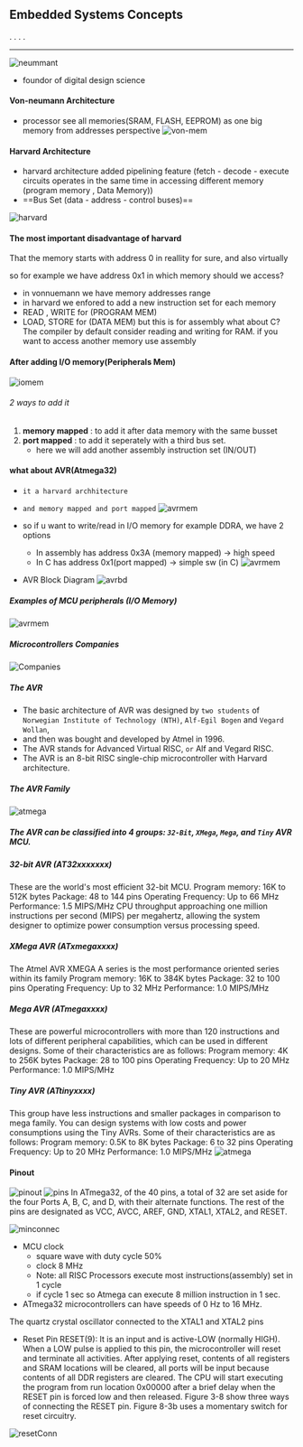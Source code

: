 ## Embedded Systems Concepts

.
.
.
.

---

![neummant](imgs/vonneumann.JPG)

- foundor of digital design science

#### Von-neumann Architecture

- processor see all memories(SRAM, FLASH, EEPROM) as one big memory from addresses perspective
  ![von-mem](imgs/vonneummanMem.JPG)

#### Harvard Architecture

- harvard architecture added pipelining feature (fetch - decode - execute circuits operates in the same time in accessing different memory (program memory , Data Memory))
- ==Bus Set (data - address - control buses)==

![harvard](imgs/harvard.JPG)

#### The most important disadvantage of harvard

That the memory starts with address 0 in reallity for sure, and also virtually

so for example we have address 0x1 in which memory should we access?

- in vonnuemann we have memory addresses range
- in harvard we enfored to add a new instruction set for each memory
- READ , WRITE for (PROGRAM MEM)
- LOAD, STORE for (DATA MEM)
  but this is for assembly what about C?
  The compiler by default consider reading and writing for RAM.
  if you want to access another memory use assembly

#### After adding I/O memory(Peripherals Mem)

![iomem](imgs/iomem.JPG)

###### 2 ways to add it

1. **memory mapped** : to add it after data memory with the same busset
2. **port mapped** : to add it seperately with a third bus set.
   - here we will add another assembly instruction set (IN/OUT)

#### what about AVR(Atmega32)

- `it a harvard archhitecture`
- `and memory mapped and port mapped`
  ![avrmem](imgs/arvmem.JPG)

- so if u want to write/read in I/O memory for example DDRA, we have 2 options
  - In assembly has address 0x3A (memory mapped) -> high speed
  - In C has address 0x1(port mapped) -> simple sw (in C)
    ![avrmem](imgs/ddra.JPG)
- AVR Block Diagram
  ![avrbd](imgs/AVR_Block_Diagram.JPG)

##### Examples of MCU peripherals (I/O Memory)

![avrmem](imgs/peripheral.JPG)

##### Microcontrollers Companies

![Companies](imgs/companies.JPG)

##### The AVR

- The basic architecture of AVR was designed by `two students` of `Norwegian Institute of Technology (NTH)`, `Alf-Egil Bogen` and `Vegard Wollan`,
- and then was bought and developed by Atmel in 1996.
- The AVR stands for Advanced Virtual RISC, `or` Alf and Vegard RISC.
- The AVR is an 8-bit RISC single-chip microcontroller with Harvard architecture.

##### The AVR Family

![atmega](imgs/atmeg32.JPG)

##### The AVR can be classified into 4 groups: `32-Bit`, `XMega`, `Mega`, and `Tiny` AVR MCU.

##### 32-bit AVR (AT32xxxxxxx)

These are the world's most efficient 32-bit MCU.
Program memory: 16K to 512K bytes
Package: 48 to 144 pins
Operating Frequency: Up to 66 MHz
Performance: 1.5 MIPS/MHz
CPU throughput approaching one million instructions per second (MIPS) per megahertz, allowing the system designer to optimize power consumption versus processing speed.

##### XMega AVR (ATxmegaxxxx)

The Atmel AVR XMEGA A series is the most performance oriented series within its family
Program memory: 16K to 384K bytes
Package: 32 to 100 pins
Operating Frequency: Up to 32 MHz
Performance: 1.0 MIPS/MHz

##### Mega AVR (ATmegaxxxx)

These are powerful microcontrollers with more than 120 instructions and lots of different peripheral capabilities, which can be used in different designs. Some of their characteristics are as follows:
Program memory: 4K to 256K bytes
Package: 28 to 100 pins
Operating Frequency: Up to 20 MHz
Performance: 1.0 MIPS/MHz

##### Tiny AVR (ATtinyxxxx)

This group have less instructions and smaller packages in comparison to mega family. You can design systems with low costs and power consumptions using the Tiny AVRs. Some of their characteristics are as follows:
Program memory: 0.5K to 8K bytes
Package: 6 to 32 pins
Operating Frequency: Up to 20 MHz
Performance: 1.0 MIPS/MHz
![atmega](imgs/ATMEGA.JPG)

#### Pinout

![pinout](imgs/pinout.JPG)
![pins](imgs/PINS.JPG)
In ATmega32, of the 40 pins, a total of 32 are set aside for the four Ports A, B, C, and D, with their alternate functions. The rest of the pins are designated as VCC, AVCC, AREF, GND, XTAL1, XTAL2, and RESET.

![minconnec](imgs/minConnc.JPG)

- MCU clock
  - square wave with duty cycle 50%
  - clock 8 MHz
  - Note: all RISC Processors execute most instructions(assembly) set in 1 cycle
  - if cycle 1 sec so Atmega can execute 8 million instruction in 1 sec.
- ATmega32 microcontrollers can have speeds of 0 Hz to 16 MHz.

The quartz crystal oscillator connected to the XTAL1 and XTAL2 pins

- Reset Pin
  RESET(9): It is an input and is active-LOW (normally HIGH).
  When a LOW pulse is applied to this pin, the microcontroller will reset and terminate all activities.
  After applying reset, contents of all registers and SRAM locations will be cleared, all ports will be input because contents of all DDR registers are cleared. The CPU will start executing the program from run location 0x00000 after a brief delay when the RESET pin is forced low and then released.
  Figure 3-8 show three ways of connecting the RESET pin. Figure 8-3b uses a momentary switch for reset circuitry.

![resetConn](imgs/resetConn.JPG)
